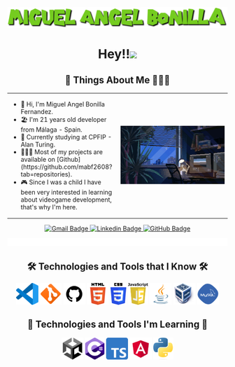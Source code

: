 <div align="center">
  <img src="./assets/img/nombre.png" alt="Miguel Angel Bonilla" />
</div>

<h1 align="center">Hey!!<img src="https://media.giphy.com/media/hvRJCLFzcasrR4ia7z/giphy.gif" width="30"></h1>

<h2 align="center"> 👾 Things About Me 👨🏼‍💻</h2>

<table style="border: none;" align="center">
  <tr style="border: none;">
    <td style="border: none;" width="50%">
      <ul>
        <li>
          🦔 Hi, I'm Miguel Angel Bonilla Fernandez.
        </li>
        <li>
          🏖️ I'm 21 years old developer from Málaga - Spain. 
        </li>
        <li>
          🏫 Currently studying at CPFIP - Alan Turing.
        </li>
        <li>
          👨🏻‍💻 Most of my projects are available on [Github](https://github.com/mabf2608?tab=repositories).
        </li>
        <li>
          🎮 Since I was a child I have been very interested in learning about videogame development, that's why I'm here.
        </li>
      </ul>
    </td>
    <td style="border: none;" width="50%" align="center">
      <img alt="GIF" src="./assets/img/1.gif" width="450"/>
    </td>
  </tr>
</table>
      
<p align="center">
  <a href="mailto:mabf2002@gmail.com">
        <img src="https://img.shields.io/badge/mabf2002@gmail.com-c14438?style=flat-square&logo=Gmail&logoColor=white&link=mailto:mabf2002@gmail.com" alt="Gmail Badge">
  </a>
  <a href="https://www.linkedin.com/in/mabf2608">
        <img src="https://img.shields.io/badge/-mabf2608-blue?style=flat-square&logo=Linkedin&logoColor=white&link=https://www.linkedin.com/in/mabf2608" alt="Linkedin Badge">
  </a>
  <a href="https://github.com/mabf2608">
        <img src="https://img.shields.io/badge/-GitHub-181717?style=flat-square&logo=github&logoColor=white&link=https://github.com/mabf2608" alt="GitHub Badge">
  </a>
</p>

<img src="./assets/img/divisor.gif" alt="divisor" />

<h2 align="center"> 🛠️ Technologies and Tools that I Know 🛠️</h2>

<p align="center">
  <code><a href="https://code.visualstudio.com"><img alt="VSCode" title="VSCode" src="./assets/img/vscode.webp" height="50"></a></code>
  <code><a href="https://en.wikipedia.org/wiki/Git"><img alt="Git" title="Git" src="./assets/img/git.png" height="50"></a></code>
  <code><a href="https://en.wikipedia.org/wiki/GitHub"><img alt="GitHub" title="GitHub" src="./assets/img/github.png" height="50"></a></code>  
  <code><a href="https://en.wikipedia.org/wiki/HTML"><img alt="HTML 5" title="HTML 5" src="./assets/img/HTML5.png" height="50"></a></code>
  <code><a href="https://www.w3.org/Style/CSS/Overview.en.html"><img alt="CSS 3" title="CSS 3" src="./assets/img/CSS.png" height="50"></a></code>
  <code><a href="https://developer.mozilla.org/en/docs/Web/JavaScript"><img alt="JavaScript" title="JavaScript" src="./assets/img/Javascript.png" height="50"></a></code>
  <code><a href="https://www.java.com/en/"><img alt="Java" title="Java" src="./assets/img/java.webp" height="50"></a></code>
  <code><a href="https://en.wikipedia.org/wiki/VirtualBox"><img alt="VirtualBox" title="VirtualBox" src="./assets/img/Virtualbox_logo.png" height="50"></a></code>
  <code><a href="https://en.wikipedia.org/wiki/MySQL"><img alt="MySQL" title="MySQL" src="./assets/img/mysql.png" height="50"></a></code>

<h2 align="center"> 📖 Technologies and Tools I'm Learning 📖</h2>

<p align="center">
  <code><a href="https://en.wikipedia.org/wiki/Unity_(game_engine)"><img alt="Unity" title="Unity" src="./assets/img/unity.png" height="50"></a></code>
  <code><a href="https://es.wikipedia.org/wiki/C_Sharp"><img alt="C#" title="C#" src="./assets/img/Logo_C_sharp.png" height="50"></a></code>
  <code><a href="https://en.wikipedia.org/wiki/TypeScript"><img alt="TypeScript" title="TypeScript" src="./assets/img/Typescript.png" height="50"></a></code>
  <code><a href="https://en.wikipedia.org/wiki/Angular_(web_framework)"><img alt="Angular" title="Angular" src="./assets/img/Angular.png" height="50"></a></code>  
  <code><a href="https://www.python.org"><img alt="Python" title="HTML 5" src="./assets/img/Python.png" height="50"></a></code>
  
</p>
